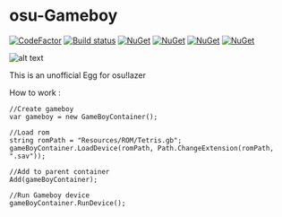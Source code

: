 # osu-Gameboy

[![CodeFactor](https://www.codefactor.io/repository/github/osu-karaoke/osu-gameboy/badge)](https://www.codefactor.io/repository/github/osu-karaoke/osu-gameboy)
[![Build status](https://ci.appveyor.com/api/projects/status/cvb19fmwwv5kgxhn?svg=true)](https://ci.appveyor.com/project/andy840119/osu-gameboy)
[![NuGet](https://img.shields.io/nuget/v/osu.Framework.Eggs.GameBoy.svg)](https://www.nuget.org/packages/osu.Framework.Eggs.GameBoy)
[![NuGet](https://img.shields.io/nuget/dt/osu.Framework.Eggs.GameBoy.svg)](https://www.nuget.org/packages/osu.Framework.Eggs.GameBoy)
[![NuGet](https://img.shields.io/badge/author-andy840119-blue.svg)](https://github.com/osu-Karaoke/osu-GameBoy)
[![NuGet](https://img.shields.io/badge/waifu-13-ff69b4.svg)](https://github.com/osu-Karaoke/osu-GameBoy)

![alt text](https://raw.githubusercontent.com/osu-Karaoke/osu-GameBoy/master/images/dmeo.png)

This is an unofficial Egg for osu!lazer

How to work : 
```Csharp
//Create gameboy
var gameboy = new GameBoyContainer();

//Load rom
string romPath = "Resources/ROM/Tetris.gb";
gameBoyContainer.LoadDevice(romPath, Path.ChangeExtension(romPath, ".sav"));

//Add to parent container
Add(gameBoyContainer);

//Run Gameboy device
gameBoyContainer.RunDevice();
```
